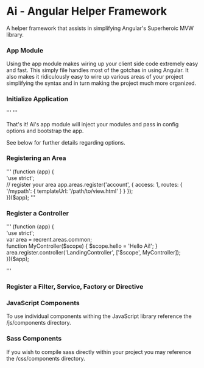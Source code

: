 # Ai - Angular Helper Framework

A helper framework that assists in simplifying Angular's Superheroic MVW library.

### App Module

Using the app module makes wiring up your client side code extremely easy and fast. This simply file handles most of
the gotchas in using Angular. It also makes it ridiculously easy to wire up various areas of your project simplifying
the syntax and in turn making the project much more organized.

### Initialize Application
'''
    <script type="text/javascript" src="/path/to/ai.js"></script>
    <script type="text/javascript">
        var modules, options;
        modules = [
            'ngRoute'
        ];
        options = {
            ns: 'my app namespace'
        };
        // now call init
        $app.init(modules, options);
    </script>
'''

That's it! Ai's app module will inject your modules and pass in config options and bootstrap the app.

See below for further details regarding options.

### Registering an Area

'''
    (function (app) {    
        'use strict';    
        // register your area
        app.areas.register('account', {
            access: 1,
            routes: {
                        '/mypath': { templateUrl: '/path/to/view.html' }
                    }
        });    
    })($app);
'''

### Register a Controller

'''
    (function (app) {    
        'use strict';    
        var area = recrent.areas.common;    
        function MyController($scope) {
            $scope.hello = 'Hello Ai!';
        }    
        area.register.controller('LandingController', ['$scope', MyController]);       
    })($app);

'''

### Register a Filter, Service, Factory or Directive


### JavaScript Components

To use individual components withing the JavaScript library reference the /js/components directory.

### Sass Components

If you wish to compile sass directly within your project you may reference the /css/components directory.